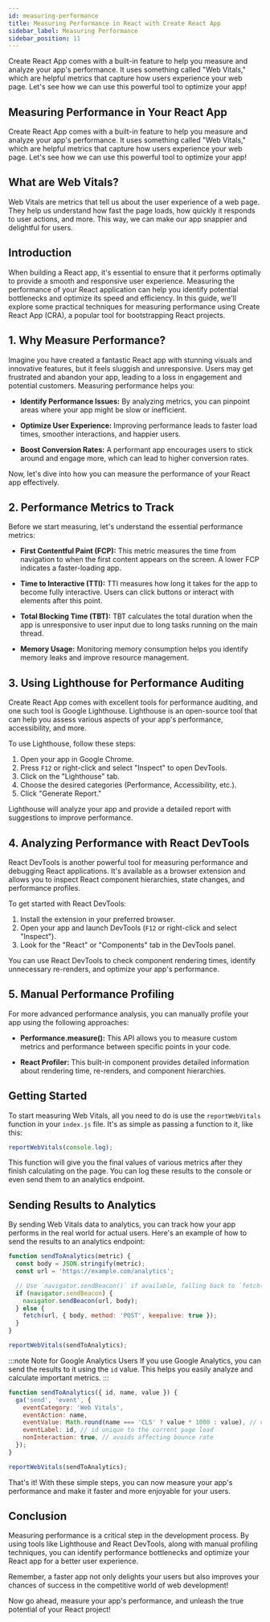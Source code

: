 ```yaml
---
id: measuring-performance
title: Measuring Performance in React with Create React App
sidebar_label: Measuring Performance
sidebar_position: 11
---
```


Create React App comes with a built-in feature to help you measure and analyze your app's performance. It uses something called "Web Vitals," which are helpful metrics that capture how users experience your web page. Let's see how we can use this powerful tool to optimize your app!

## Measuring Performance in Your React App

Create React App comes with a built-in feature to help you measure and analyze your app's performance. It uses something called "Web Vitals," which are helpful metrics that capture how users experience your web page. Let's see how we can use this powerful tool to optimize your app!

## What are Web Vitals?

Web Vitals are metrics that tell us about the user experience of a web page. They help us understand how fast the page loads, how quickly it responds to user actions, and more. This way, we can make our app snappier and delightful for users.

## Introduction

When building a React app, it's essential to ensure that it performs optimally to provide a smooth and responsive user experience. Measuring the performance of your React application can help you identify potential bottlenecks and optimize its speed and efficiency. In this guide, we'll explore some practical techniques for measuring performance using Create React App (CRA), a popular tool for bootstrapping React projects.

## 1. Why Measure Performance?

Imagine you have created a fantastic React app with stunning visuals and innovative features, but it feels sluggish and unresponsive. Users may get frustrated and abandon your app, leading to a loss in engagement and potential customers. Measuring performance helps you:

- **Identify Performance Issues:** By analyzing metrics, you can pinpoint areas where your app might be slow or inefficient.

- **Optimize User Experience:** Improving performance leads to faster load times, smoother interactions, and happier users.

- **Boost Conversion Rates:** A performant app encourages users to stick around and engage more, which can lead to higher conversion rates.

Now, let's dive into how you can measure the performance of your React app effectively.

## 2. Performance Metrics to Track

Before we start measuring, let's understand the essential performance metrics:

- **First Contentful Paint (FCP):** This metric measures the time from navigation to when the first content appears on the screen. A lower FCP indicates a faster-loading app.

- **Time to Interactive (TTI):** TTI measures how long it takes for the app to become fully interactive. Users can click buttons or interact with elements after this point.

- **Total Blocking Time (TBT):** TBT calculates the total duration when the app is unresponsive to user input due to long tasks running on the main thread.

- **Memory Usage:** Monitoring memory consumption helps you identify memory leaks and improve resource management.

## 3. Using Lighthouse for Performance Auditing

Create React App comes with excellent tools for performance auditing, and one such tool is Google Lighthouse. Lighthouse is an open-source tool that can help you assess various aspects of your app's performance, accessibility, and more.

To use Lighthouse, follow these steps:

1. Open your app in Google Chrome.
2. Press `F12` or right-click and select "Inspect" to open DevTools.
3. Click on the "Lighthouse" tab.
4. Choose the desired categories (Performance, Accessibility, etc.).
5. Click "Generate Report."

Lighthouse will analyze your app and provide a detailed report with suggestions to improve performance.

## 4. Analyzing Performance with React DevTools

React DevTools is another powerful tool for measuring performance and debugging React applications. It's available as a browser extension and allows you to inspect React component hierarchies, state changes, and performance profiles.

To get started with React DevTools:

1. Install the extension in your preferred browser.
2. Open your app and launch DevTools (`F12` or right-click and select "Inspect").
3. Look for the "React" or "Components" tab in the DevTools panel.

You can use React DevTools to check component rendering times, identify unnecessary re-renders, and optimize your app's performance.

## 5. Manual Performance Profiling

For more advanced performance analysis, you can manually profile your app using the following approaches:

- **Performance.measure():** This API allows you to measure custom metrics and performance between specific points in your code.

- **React Profiler:** This built-in component provides detailed information about rendering time, re-renders, and component hierarchies.

## Getting Started

To start measuring Web Vitals, all you need to do is use the `reportWebVitals` function in your `index.js` file. It's as simple as passing a function to it, like this:

```js
reportWebVitals(console.log);
```

This function will give you the final values of various metrics after they finish calculating on the page. You can log these results to the console or even send them to an analytics endpoint.

## Sending Results to Analytics

By sending Web Vitals data to analytics, you can track how your app performs in the real world for actual users. Here's an example of how to send the results to an analytics endpoint:

```js
function sendToAnalytics(metric) {
  const body = JSON.stringify(metric);
  const url = 'https://example.com/analytics';

  // Use `navigator.sendBeacon()` if available, falling back to `fetch()`
  if (navigator.sendBeacon) {
    navigator.sendBeacon(url, body);
  } else {
    fetch(url, { body, method: 'POST', keepalive: true });
  }
}

reportWebVitals(sendToAnalytics);
```

:::note Note for Google Analytics Users
If you use Google Analytics, you can send the results to it using the `id` value. This helps you easily analyze and calculate important metrics.
:::

```js
function sendToAnalytics({ id, name, value }) {
  ga('send', 'event', {
    eventCategory: 'Web Vitals',
    eventAction: name,
    eventValue: Math.round(name === 'CLS' ? value * 1000 : value), // values must be integers
    eventLabel: id, // id unique to the current page load
    nonInteraction: true, // avoids affecting bounce rate
  });
}

reportWebVitals(sendToAnalytics);
```

That's it! With these simple steps, you can now measure your app's performance and make it faster and more enjoyable for your users.

## Conclusion

Measuring performance is a critical step in the development process. By using tools like Lighthouse and React DevTools, along with manual profiling techniques, you can identify performance bottlenecks and optimize your React app for a better user experience.

Remember, a faster app not only delights your users but also improves your chances of success in the competitive world of web development!

Now go ahead, measure your app's performance, and unleash the true potential of your React project!

